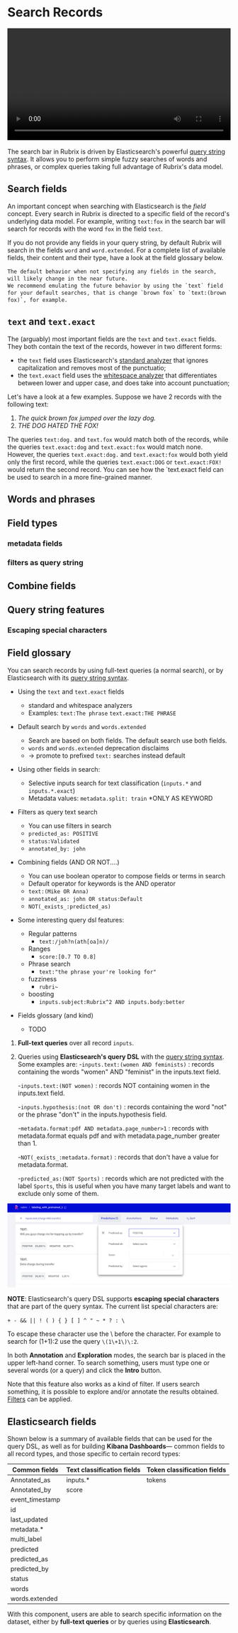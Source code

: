 # Search Records

<video width="100%" controls><source src="../../_static/reference/webapp/search_records.mp4" type="video/mp4"></video>

The search bar in Rubrix is driven by Elasticsearch's powerful [query string syntax](https://www.elastic.co/guide/en/elasticsearch/reference/7.10/query-dsl-query-string-query.html#query-string-syntax).
It allows you to perform simple fuzzy searches of words and phrases, or complex queries taking full advantage of Rubrix's data model.

## Search fields

An important concept when searching with Elasticsearch is the *field* concept.
Every search in Rubrix is directed to a specific field of the record's underlying data model.
For example, writing `text:fox` in the search bar will search for records with the word `fox` in the field `text`.

If you do not provide any fields in your query string, by default Rubrix will search in the fields `word` and `word.extended`.
For a complete list of available fields, their content and their type, have a look at the field glossary below.

```{note}
The default behavior when not specifying any fields in the search, will likely change in the near future.
We recommend emulating the future behavior by using the `text` field for your default searches, that is change `brown fox` to `text:(brown fox)`, for example.
```

## `text` and `text.exact`

The (arguably) most important fields are the `text` and `text.exact` fields.
They both contain the text of the records, however in two different forms:

- the `text` field uses Elasticsearch's [standard analyzer](https://www.elastic.co/guide/en/elasticsearch/reference/7.10/analysis-standard-analyzer.html) that ignores capitalization and removes most of the punctuatio;
- the `text.exact` field uses the [whitespace analyzer](https://www.elastic.co/guide/en/elasticsearch/reference/7.10/analysis-whitespace-analyzer.html) that differentiates between lower and upper case, and does take into account punctuation;

Let's have a look at a few examples.
Suppose we have 2 records with the following text:

1. *The quick brown fox jumped over the lazy dog.*
2. *THE DOG HATED THE FOX!*

The queries `text:dog.` and `text.fox` would match both of the records, while the queries `text.exact:dog` and `text.exact:fox` would match none.
However, the queries `text.exact:dog.` and `text.exact:fox` would both yield only the first record, while the queries `text.exact:DOG` or `text.exact:FOX!` would return the second record.
You can see how the `text.exact field can be used to search in a more fine-grained manner.

## Words and phrases

## Field types

### metadata fields

### filters as query string

## Combine fields

## Query string features

### Escaping special characters

## Field glossary





You can search records by using full-text queries (a normal search), or by Elasticsearch with its [query string syntax](https://www.elastic.co/guide/en/elasticsearch/reference/current/query-dsl-query-string-query.html#query-string-syntax).

- Using the `text` and `text.exact` fields
  + standard and whitespace analyzers
  + Examples: `text:The phrase` `text.exact:THE PHRASE`

- Default search by `words` and `words.extended`
  + Search are based on both fields. The default search use both fields.
  + `words` and `words.extended` deprecation disclaims
  + ->  promote to prefixed `text:` searches instead default

- Using other fields in search:
  + Selective inputs search for text classification (`inputs.*` and `inputs.*.exact`)
  + Metadata values: `metadata.split: train` *ONLY AS KEYWORD

- Filters as query text search
  + You can use filters in search
  + `predicted_as: POSITIVE`
  + `status:Validated`
  + `annotated_by: john`

- Combining fields (AND OR NOT....)
  + You can use boolean operator to compose fields or terms in search
  + Default operator for keywords is the AND operator
  + `text:(Mike OR Anna)`
  + `annotated_as: john OR status:Default`
  + `NOT(_exists_:predicted_as)`

- Some interesting query dsl features:
  + Regular patterns
    + `text:/joh?n(ath[oa]n)/`
  + Ranges
    + `score:[0.7 TO 0.8]`
  + Phrase search
    + `text:"the phrase your're looking for"`
  + fuzziness
    + `rubri~`
  + boosting
    + `inputs.subject:Rubrix^2 AND inputs.body:better`

- Fields glossary (and kind)
  - TODO

1. **Full-text queries** over all record `inputs`.

2. Queries using **Elasticsearch's query DSL** with the [query string syntax](https://www.elastic.co/guide/en/elasticsearch/reference/current/query-dsl-query-string-query.html#query-string-syntax). Some examples are: -`inputs.text:(women AND feminists)` : records containing the words "women" AND "feminist" in the inputs.text field.

   -`inputs.text:(NOT women)` : records NOT containing women in the inputs.text field.

   -`inputs.hypothesis:(not OR don't)` : records containing the word "not" or the phrase "don't" in the inputs.hypothesis field.

   -`metadata.format:pdf AND metadata.page_number>1` : records with metadata.format equals pdf and with metadata.page_number greater than 1.

   -`NOT(_exists_:metadata.format)` : records that don't have a value for metadata.format.

   -`predicted_as:(NOT Sports)` : records which are not predicted with the label `Sports`, this is useful when you have many target labels and want to exclude only some of them.

![Search input with Elasticsearch DSL query string](../../_static/reference/webapp/active_query_params.png)

**NOTE**: Elasticsearch's query DSL supports **escaping special characters** that are part of the query syntax. The current list special characters are:

`+ - && || ! ( ) { } [ ] ^ " ~ * ? : \`

To escape these character use the \\ before the character. For example to search for (1+1):2 use the query `\(1\+1\)\:2`.

In both **Annotation** and **Exploration** modes, the search bar is placed in the upper left-hand corner. To search something, users must type one or several words (or a query) and click the **Intro** button.

Note that this feature also works as a kind of filter. If users search something, it is possible to explore and/or annotate the results obtained. [Filters](filter_records.md) can be applied.

## Elasticsearch fields

Shown below is a summary of available fields that can be used for the query DSL, as well as for building **Kibana Dashboards**— common fields to all record types, and those specific to certain record types:

| Common fields   | Text classification fields | Token classification fields |
| --------------- | -------------------------- | --------------------------- |
| Annotated_as    | inputs.\*                  | tokens                      |
| Annotated_by    | score                      |                             |
| event_timestamp |                            |                             |
| id              |                            |                             |
| last_updated    |                            |                             |
| metadata.\*     |                            |                             |
| multi_label     |                            |                             |
| predicted       |                            |                             |
| predicted_as    |                            |                             |
| predicted_by    |                            |                             |
| status          |                            |                             |
| words           |                            |                             |
| words.extended  |                            |                             |

With this component, users are able to search specific information on the dataset, either by **full-text queries** or by queries using **Elasticsearch**.
